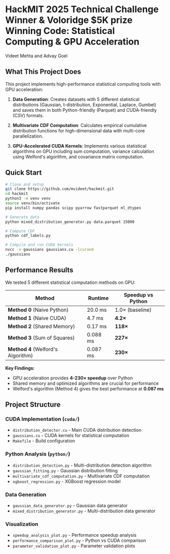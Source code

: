 # HackMIT 2025 Technical Challenge Winner & Voloridge $5K prize Winning Code: Statistical Computing & GPU Acceleration 

Videet Mehta and Advay Goel

## What This Project Does

This project implements high-performance statistical computing tools with GPU acceleration:

1. **Data Generation**: Creates datasets with 5 different statistical distributions (Gaussian, t-distribution, Exponential, Laplace, Gumbel) and saves them in both Python-friendly (Parquet) and CUDA-friendly (CSV) formats.

2. **Multivariate CDF Computation**: Calculates empirical cumulative distribution functions for high-dimensional data with multi-core parallelization.

3. **GPU-Accelerated CUDA Kernels**: Implements various statistical algorithms on GPU including sum computation, variance calculation using Welford's algorithm, and covariance matrix computation.

## Quick Start

```bash
# Clone and setup
git clone https://github.com/mvideet/hackmit.git
cd hackmit
python3 -m venv venv
source venv/bin/activate
pip install numpy pandas scipy pyarrow fastparquet ml_dtypes

# Generate data
python mixed_distribution_generator.py data.parquet 15000

# Compute CDF
python cdf_labels.py

# Compile and run CUDA kernels
nvcc -o gaussians gaussians.cu -lcurand
./gaussians
```

## Performance Results

We tested 5 different statistical computation methods on GPU:

| Method | Runtime | Speedup vs Python |
|--------|---------|-------------------|
| **Method 0** (Naive Python) | 20.0 ms | 1.0× (baseline) |
| **Method 1** (Naive CUDA) | 4.7 ms | **4.2×** |
| **Method 2** (Shared Memory) | 0.17 ms | **118×** |
| **Method 3** (Sum of Squares) | 0.088 ms | **227×** |
| **Method 4** (Welford's Algorithm) | 0.087 ms | **230×** |

**Key Findings:**
- GPU acceleration provides **4-230× speedup** over Python
- Shared memory and optimized algorithms are crucial for performance
- Welford's algorithm (Method 4) gives the best performance at **0.087 ms**

## Project Structure

### CUDA Implementation (`cuda/`)
- `distribution_detector.cu` - Main CUDA distribution detection
- `gaussians.cu` - CUDA kernels for statistical computation
- `Makefile` - Build configuration

### Python Analysis (`python/`)
- `distribution_detection.py` - Multi-distribution detection algorithm
- `gaussian_fitting.py` - Gaussian distribution fitting
- `multivariate_cdf_computation.py` - Multivariate CDF computation
- `xgboost_regression.py` - XGBoost regression model

### Data Generation
- `gaussian_data_generator.py` - Gaussian data generator
- `mixed_distribution_generator.py` - Multi-distribution data generator

### Visualization
- `speedup_analysis_plot.py` - Performance speedup analysis
- `performance_comparison_plot.py` - Python vs CUDA comparison
- `parameter_validation_plot.py` - Parameter validation plots
